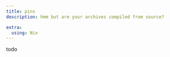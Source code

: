 ```yaml
---
title: pins
description: hmm but are your archives compiled from source?

extra:
  using: Nix
---
```


todo
